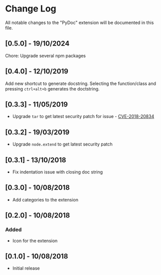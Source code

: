 # Change Log

All notable changes to the "PyDoc" extension will be documented in this file.

## [0.5.0] - 19/10/2024

Chore: Upgrade several npm packages

## [0.4.0] - 12/10/2019

Add new shortcut to generate docstring. Selecting the function/class and pressing `ctrl+alt+b` generates the doctstring.

## [0.3.3] - 11/05/2019

- Upgrade `tar` to get latest security patch for issue - [CVE-2018-20834](https://nvd.nist.gov/vuln/detail/CVE-2018-20834)

## [0.3.2] - 19/03/2019

- Upgrade `node.extend` to get latest security patch

## [0.3.1] - 13/10/2018

- Fix indentation issue with closing doc string

## [0.3.0] - 10/08/2018

- Add categories to the extension

## [0.2.0] - 10/08/2018

### Added

- Icon for the extension

## [0.1.0] - 10/08/2018

- Initial release
